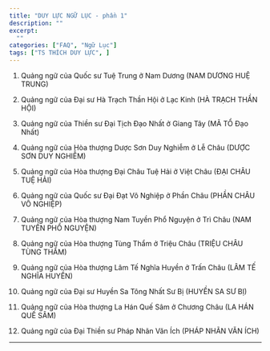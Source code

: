 ```yaml
---
title: "DUY LỰC NGỮ LỤC - phần 1"
description: ""
excerpt: 
  ""
categories: ["FAQ", "Ngữ Lục"]
tags: ["TS THÍCH DUY LỰC", ]
---
```


1. Quảng ngữ của Quốc sư Tuệ Trung ở Nam Dương (NAM DƯƠNG HUỆ TRUNG)

2. Quảng ngữ của Đại sư Hà Trạch Thần Hội ở Lạc Kinh (HÀ TRẠCH THẦN HỘI)

3. Quảng ngữ của Thiền sư Đại Tịch Đạo Nhất ở Giang Tây (MÃ TỔ Đạo Nhất)

4. Quảng ngữ của Hòa thượng Dược Sơn Duy Nghiễm ở Lễ Châu (DƯỢC SƠN DUY NGHIỄM)

5. Quảng ngữ của Hòa thượng Đại Châu Tuệ Hải ở Việt Châu (ĐẠI CHÂU TUỆ HẢI)

6. Quảng ngữ của Quốc sư Đại Đạt Vô Nghiệp ở Phần Châu (PHẦN CHÂU VÔ NGHIỆP)

7. Quảng ngữ của Hòa thượng Nam Tuyền Phổ Nguyện ở Trì Châu (NAM TUYỀN PHỔ NGUYỆN)

8. Quảng ngữ của Hòa thượng Tùng Thẩm ở Triệu Châu (TRIỆU CHÂU TÙNG THẨM)

9. Quảng ngữ của Hòa thượng Lâm Tế Nghĩa Huyền ở Trấn Châu (LÂM TẾ NGHĨA HUYỀN)

10. Quảng ngữ của Đại sư Huyền Sa Tông Nhất Sư Bị (HUYỀN SA SƯ BỊ)

11. Quảng ngữ của Hòa thượng La Hán Quế Sâm ở Chương Châu (LA HÁN QUẾ SÂM)

12. Quảng ngữ của Đại Thiền sư Pháp Nhãn Văn Ích (PHÁP NHÃN VĂN ÍCH)

***

